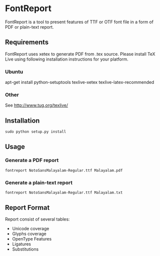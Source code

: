 # FontReport

FontReport is a tool to present features of TTF or OTF font file in a form of PDF or plain-text report.

## Requirements

FontReport uses xetex to generate PDF from .tex source. Please install TeX Live using
following installation instructions for your platform.

### Ubuntu

apt-get install python-setuptools texlive-xetex texlive-latex-recommended

### Other

See http://www.tug.org/texlive/

## Installation

    sudo python setup.py install

## Usage

### Generate a PDF report

    fontreport NotoSansMalayalam-Regular.ttf Malayalam.pdf

### Generate a plain-text report

    fontreport NotoSansMalayalam-Regular.ttf Malayalam.txt

## Report Format
Report consist of several tables:

*  Unicode coverage
*  Glyphs coverage
*  OpenType Features
*  Ligatures
*  Substitutions
